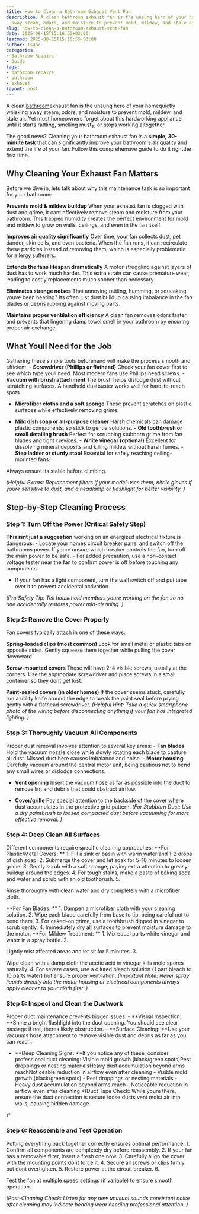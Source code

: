 ```yaml
---
title: How to Clean a Bathroom Exhaust Vent Fan
description: A clean bathroom exhaust fan is the unsung hero of your homequietly whisking
  away steam, odors, and moisture to prevent mold, mildew, and stale air.
slug: how-to-clean-a-bathroom-exhaust-vent-fan
date: 2025-08-15T15:16:55+03:00
lastmod: 2025-08-15T15:16:55+03:00
author: Isaac
categories:
- Bathroom Repairs
- Guide
tags:
- bathroom-repairs
- bathroom
- exhaust
layout: post
---
```

A clean [bathroom](https://pestpolicy.com/replacing-a-bathroom-exhaust-fan/)exhaust fan is the unsung hero of your homequietly whisking away steam, odors, and moisture to prevent mold, mildew, and stale air. Yet most homeowners forget about this hardworking appliance until it starts rattling, smelling musty, or stops working altogether.

The good news? Cleaning your bathroom exhaust fan is a **simple, 30-minute task** that can significantly improve your bathroom's air quality and extend the life of your fan. Follow this comprehensive guide to do it rightthe first time.

##  **Why Cleaning Your Exhaust Fan Matters**

Before we dive in, lets talk about why this maintenance task is so important for your bathroom:

**Prevents mold & mildew buildup** When your exhaust fan is clogged with dust and grime, it cant effectively remove steam and moisture from your bathroom. This trapped humidity creates the perfect environment for mold and mildew to grow on walls, ceilings, and even in the fan itself.

**Improves air quality significantly** Over time, your fan collects dust, pet dander, skin cells, and even bacteria. When the fan runs, it can recirculate these particles instead of removing them, which is especially problematic for allergy sufferers.

**Extends the fans lifespan dramatically** A motor struggling against layers of dust has to work much harder. This extra strain can cause premature wear, leading to costly replacements much sooner than necessary.

**Eliminates strange noises** That annoying rattling, humming, or squeaking youve been hearing? Its often just dust buildup causing imbalance in the fan blades or debris rubbing against moving parts.

**Maintains proper ventilation efficiency** A clean fan removes odors faster and prevents that lingering damp towel smell in your bathroom by ensuring proper air exchange.

##  **What Youll Need for the Job**

Gathering these simple tools beforehand will make the process smooth and efficient: - **Screwdriver (Phillips or flathead)** Check your fan cover first to see which type youll need. Most modern fans use Phillips head screws. - **Vacuum with brush attachment** The brush helps dislodge dust without scratching surfaces. A handheld dustbuster works well for hard-to-reach spots.

- **Microfiber cloths and a soft sponge** These prevent scratches on plastic surfaces while effectively removing grime.

- **Mild dish soap or all-purpose cleaner** Harsh chemicals can damage plastic components, so stick to gentle solutions. - **Old toothbrush or small detailing brush** Perfect for scrubbing stubborn grime from fan blades and tight crevices. - **White vinegar (optional)** Excellent for dissolving mineral deposits and killing mildew without harsh fumes. - **Step ladder or sturdy stool** Essential for safely reaching ceiling-mounted fans.

Always ensure its stable before climbing.

*(Helpful Extras: Replacement filters if your model uses them, nitrile gloves if youre sensitive to dust, and a headlamp or flashlight for better visibility. )*

##  **Step-by-Step Cleaning Process**

###  **Step 1: Turn Off the Power (Critical Safety Step)**

**This isnt just a suggestion** working on an energized electrical fixture is dangerous. - Locate your homes circuit breaker panel and switch off the bathrooms power. If youre unsure which breaker controls the fan, turn off the main power to be safe. - For added precaution, use a non-contact voltage tester near the fan to confirm power is off before touching any components.

- If your fan has a light component, turn the wall switch off and put tape over it to prevent accidental activation.

*(Pro Safety Tip: Tell household members youre working on the fan so no one accidentally restores power mid-cleaning. )*

###  **Step 2: Remove the Cover Properly**

Fan covers typically attach in one of these ways:

**Spring-loaded clips (most common)** Look for small metal or plastic tabs on opposite sides. Gently squeeze them together while pulling the cover downward.

**Screw-mounted covers** These will have 2-4 visible screws, usually at the corners. Use the appropriate screwdriver and place screws in a small container so they dont get lost.

**Paint-sealed covers (in older homes)** If the cover seems stuck, carefully run a utility knife around the edge to break the paint seal before prying gently with a flathead screwdriver. *(Helpful Hint: Take a quick smartphone photo of the wiring before disconnecting anything if your fan has integrated lighting. )*

###  **Step 3: Thoroughly Vacuum All Components**

Proper dust removal involves attention to several key areas: - **Fan blades** Hold the vacuum nozzle close while slowly rotating each blade to capture all dust. Missed dust here causes imbalance and noise. - **Motor housing** Carefully vacuum around the central motor unit, being cautious not to bend any small wires or dislodge connections.

- **Vent opening** Insert the vacuum hose as far as possible into the duct to remove lint and debris that could obstruct airflow.

- **Cover/grille** Pay special attention to the backside of the cover where dust accumulates in the protective grid pattern. *(For Stubborn Dust: Use a dry paintbrush to loosen compacted dust before vacuuming for more effective removal. )*

###  **Step 4: Deep Clean All Surfaces**

Different components require specific cleaning approaches: **For Plastic/Metal Covers: ** 1. Fill a sink or basin with warm water and 1-2 drops of dish soap. 2. Submerge the cover and let soak for 5-10 minutes to loosen grime. 3. Gently scrub with a soft sponge, paying extra attention to greasy buildup around the edges. 4. For tough stains, make a paste of baking soda and water and scrub with an old toothbrush. 5.

Rinse thoroughly with clean water and dry completely with a microfiber cloth.

**For Fan Blades: ** 1. Dampen a microfiber cloth with your cleaning solution. 2. Wipe each blade carefully from base to tip, being careful not to bend them. 3. For caked-on grime, use a toothbrush dipped in vinegar to scrub gently. 4. Immediately dry all surfaces to prevent moisture damage to the motor. **For Mildew Treatment: ** 1. Mix equal parts white vinegar and water in a spray bottle. 2.

Lightly mist affected areas and let sit for 5 minutes. 3.

Wipe clean with a damp cloth the acetic acid in vinegar kills mold spores naturally. 4. For severe cases, use a diluted bleach solution (1 part bleach to 10 parts water) but ensure proper ventilation. *(Important Note: Never spray liquids directly into the motor housing or electrical components always apply cleaner to your cloth first. )*

###  **Step 5: Inspect and Clean the Ductwork**

Proper duct maintenance prevents bigger issues: - **Visual Inspection: **Shine a bright flashlight into the duct opening. You should see clear passage if not, theres likely obstruction. - **Surface Cleaning: **Use your vacuums hose attachment to remove visible dust and debris as far as you can reach.

- **Deep Cleaning Signs: **If you notice any of these, consider professional duct cleaning: Visible mold growth (black/green spots)Pest droppings or nesting materialsHeavy dust accumulation beyond arms reachNoticeable reduction in airflow even after cleaning - Visible mold growth (black/green spots) - Pest droppings or nesting materials - Heavy dust accumulation beyond arms reach - Noticeable reduction in airflow even after cleaning *(Duct Tape Check: While youre there, ensure the duct connection is secure loose ducts vent moist air into walls, causing hidden damage.

)*

###  **Step 6: Reassemble and Test Operation**

Putting everything back together correctly ensures optimal performance: 1. Confirm all components are completely dry before reassembly. 2. If your fan has a removable filter, insert a fresh one now. 3. Carefully align the cover with the mounting points dont force it. 4. Secure all screws or clips firmly but dont overtighten. 5. Restore power at the circuit breaker. 6.

Test the fan at multiple speed settings (if variable) to ensure smooth operation.

*(Post-Cleaning Check: Listen for any new unusual sounds consistent noise after cleaning may indicate bearing wear needing professional attention. )*
